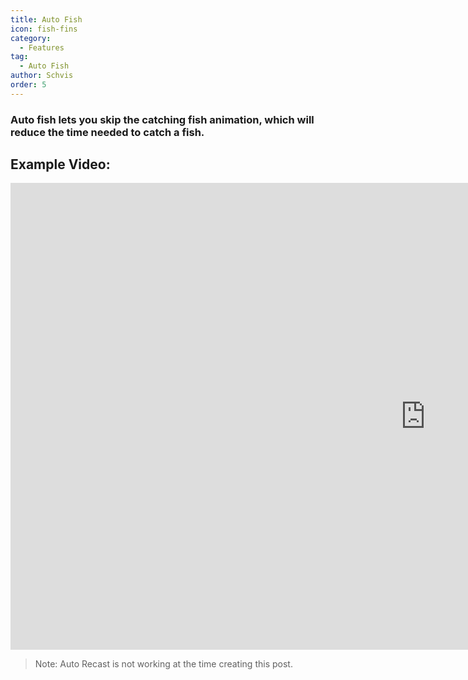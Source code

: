 ```yaml
---
title: Auto Fish
icon: fish-fins
category:
  - Features
tag:
  - Auto Fish
author: Schvis
order: 5
---
```


### Auto fish lets you skip the catching fish animation, which will reduce the time needed to catch a fish.

## Example Video:

<div class="iframe-container"><iframe width="1328" height="747" src="https://www.youtube.com/embed/K_l4Tg-81iQ?list=PL5eI1Tb64p56g27qfYk7VuFTz4FK6YrKa" title="Korepi - Auto Fish" frameborder="0" allow="accelerometer; autoplay; clipboard-write; encrypted-media; gyroscope; picture-in-picture; web-share" referrerpolicy="strict-origin-when-cross-origin" allowfullscreen></iframe></div>

> Note: Auto Recast is not working at the time creating this post.